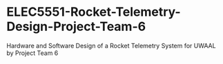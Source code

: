 # ELEC5551-Rocket-Telemetry-Design-Project-Team-6
Hardware and Software Design of a Rocket Telemetry System for UWAAL by Project Team 6
